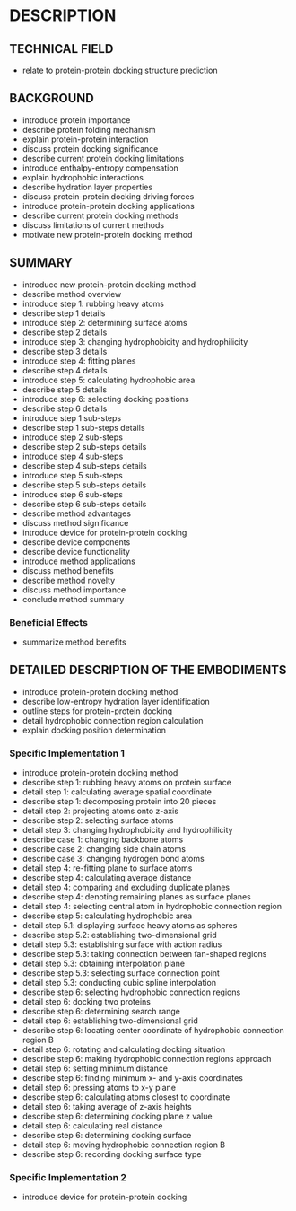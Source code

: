 # DESCRIPTION

## TECHNICAL FIELD

- relate to protein-protein docking structure prediction

## BACKGROUND

- introduce protein importance
- describe protein folding mechanism
- explain protein-protein interaction
- discuss protein docking significance
- describe current protein docking limitations
- introduce enthalpy-entropy compensation
- explain hydrophobic interactions
- describe hydration layer properties
- discuss protein-protein docking driving forces
- introduce protein-protein docking applications
- describe current protein docking methods
- discuss limitations of current methods
- motivate new protein-protein docking method

## SUMMARY

- introduce new protein-protein docking method
- describe method overview
- introduce step 1: rubbing heavy atoms
- describe step 1 details
- introduce step 2: determining surface atoms
- describe step 2 details
- introduce step 3: changing hydrophobicity and hydrophilicity
- describe step 3 details
- introduce step 4: fitting planes
- describe step 4 details
- introduce step 5: calculating hydrophobic area
- describe step 5 details
- introduce step 6: selecting docking positions
- describe step 6 details
- introduce step 1 sub-steps
- describe step 1 sub-steps details
- introduce step 2 sub-steps
- describe step 2 sub-steps details
- introduce step 4 sub-steps
- describe step 4 sub-steps details
- introduce step 5 sub-steps
- describe step 5 sub-steps details
- introduce step 6 sub-steps
- describe step 6 sub-steps details
- describe method advantages
- discuss method significance
- introduce device for protein-protein docking
- describe device components
- describe device functionality
- introduce method applications
- discuss method benefits
- describe method novelty
- discuss method importance
- conclude method summary

### Beneficial Effects

- summarize method benefits

## DETAILED DESCRIPTION OF THE EMBODIMENTS

- introduce protein-protein docking method
- describe low-entropy hydration layer identification
- outline steps for protein-protein docking
- detail hydrophobic connection region calculation
- explain docking position determination

### Specific Implementation 1

- introduce protein-protein docking method
- describe step 1: rubbing heavy atoms on protein surface
- detail step 1: calculating average spatial coordinate
- describe step 1: decomposing protein into 20 pieces
- detail step 2: projecting atoms onto z-axis
- describe step 2: selecting surface atoms
- detail step 3: changing hydrophobicity and hydrophilicity
- describe case 1: changing backbone atoms
- describe case 2: changing side chain atoms
- describe case 3: changing hydrogen bond atoms
- detail step 4: re-fitting plane to surface atoms
- describe step 4: calculating average distance
- detail step 4: comparing and excluding duplicate planes
- describe step 4: denoting remaining planes as surface planes
- detail step 4: selecting central atom in hydrophobic connection region
- describe step 5: calculating hydrophobic area
- detail step 5.1: displaying surface heavy atoms as spheres
- describe step 5.2: establishing two-dimensional grid
- detail step 5.3: establishing surface with action radius
- describe step 5.3: taking connection between fan-shaped regions
- detail step 5.3: obtaining interpolation plane
- describe step 5.3: selecting surface connection point
- detail step 5.3: conducting cubic spline interpolation
- describe step 6: selecting hydrophobic connection regions
- detail step 6: docking two proteins
- describe step 6: determining search range
- detail step 6: establishing two-dimensional grid
- describe step 6: locating center coordinate of hydrophobic connection region B
- detail step 6: rotating and calculating docking situation
- describe step 6: making hydrophobic connection regions approach
- detail step 6: setting minimum distance
- describe step 6: finding minimum x- and y-axis coordinates
- detail step 6: pressing atoms to x-y plane
- describe step 6: calculating atoms closest to coordinate
- detail step 6: taking average of z-axis heights
- describe step 6: determining docking plane z value
- detail step 6: calculating real distance
- describe step 6: determining docking surface
- detail step 6: moving hydrophobic connection region B
- describe step 6: recording docking surface type

### Specific Implementation 2

- introduce device for protein-protein docking

